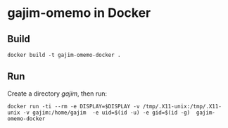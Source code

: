 # gajim-omemo in Docker

## Build

```
docker build -t gajim-omemo-docker .
```

## Run

Create a directory _gajim_, then run:

```
docker run -ti --rm -e DISPLAY=$DISPLAY -v /tmp/.X11-unix:/tmp/.X11-unix -v gajim:/home/gajim  -e uid=$(id -u) -e gid=$(id -g)  gajim-omemo-docker
```
